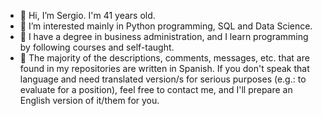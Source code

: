 - 👋 Hi, I’m Sergio. I'm 41 years old.
- 👀 I’m interested mainly in Python programming, SQL and Data Science.
- 🌱 I have a degree in business administration, and I learn programming by following courses and self-taught.
- 🧾 The majority of the descriptions, comments, messages, etc. that are found in my repositories are written in Spanish. If you don't speak that language and
     need translated version/s for serious purposes (e.g.: to evaluate for a position), feel free to contact me, and I'll prepare an English version of it/them for you.
